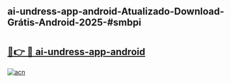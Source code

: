 ## ai-undress-app-android-Atualizado-Download-Grátis-Android-2025-#smbpi

# <h2><a href="https://ainizakaria.my?title=ai-undress-app-android&ref=20M">🔗👉 🔴 ai-undress-app-android</a></h2>

[![acn](https://github.com/user-attachments/assets/0f9c940e-d8b0-45ae-aac7-cd30a18b3e1c)](https://ainizakaria.my?title=ai-undress-app-android&ref=20M)

